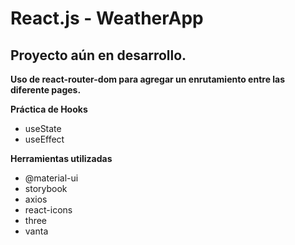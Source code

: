 # React.js - WeatherApp

## Proyecto aún en desarrollo.

**Uso de react-router-dom para agregar un enrutamiento entre las diferente pages.**

**Práctica de Hooks**

- useState
- useEffect

**Herramientas utilizadas**

- @material-ui
- storybook
- axios
- react-icons
- three
- vanta

